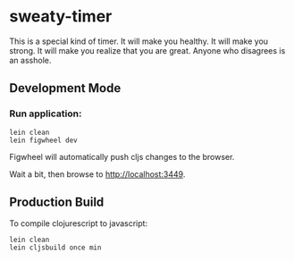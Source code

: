 # sweaty-timer

This is a special kind of timer.
It will make you healthy.
It will make you strong.
It will make you realize that you are great. Anyone who disagrees is an asshole.

## Development Mode

### Run application:

```
lein clean
lein figwheel dev
```

Figwheel will automatically push cljs changes to the browser.

Wait a bit, then browse to [http://localhost:3449](http://localhost:3449).

## Production Build


To compile clojurescript to javascript:

```
lein clean
lein cljsbuild once min
```
